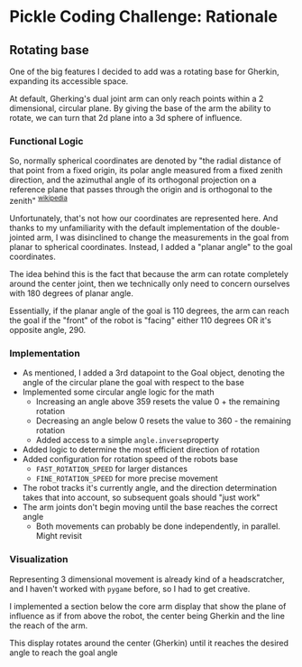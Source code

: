 # Pickle Coding Challenge: Rationale

## Rotating base
One of the big features I decided to add was a rotating base for Gherkin, expanding its accessible space.

At default, Gherking's dual joint arm can only reach points within a 2 dimensional, circular plane. By giving the base of the arm the ability to rotate, 
we can turn that 2d plane into a 3d sphere of influence.

### Functional Logic
So, normally spherical coordinates are denoted by "the radial distance of that point from a fixed origin, 
its polar angle measured from a fixed zenith direction, 
and the azimuthal angle of its orthogonal projection on a reference plane that passes through the origin and is orthogonal to the zenith" <sup>[wikipedia](https://en.wikipedia.org/wiki/Spherical_coordinate_system) </sup>

Unfortunately, that's not how our coordinates are represented here. And thanks to my unfamiliarity with the default implementation of the double-jointed arm,
I was disinclined to change the measurements in the goal from planar to spherical coordinates. Instead, I added a "planar angle" to the goal coordinates.

The idea behind this is the fact that because the arm can rotate completely around the center joint, then we technically only need to concern ourselves with 180 degrees of planar angle.

Essentially, if the planar angle of the goal is 110 degrees, the arm can reach the goal if the "front" of the robot is "facing" either 110 degrees OR it's opposite angle, 290.

### Implementation
* As mentioned, I added a 3rd datapoint to the Goal object, denoting the angle of the circular plane the goal with respect to the base
* Implemented some circular angle logic for the math
  * Increasing an angle above 359 resets the value 0 + the remaining rotation
  * Decreasing an angle below 0 resets the value to 360 - the remaining rotation
  * Added access to a simple `angle.inverse`property
* Added logic to determine the most efficient direction of rotation
* Added configuration for rotation speed of the robots base
  * `FAST_ROTATION_SPEED` for larger distances
  * `FINE_ROTATION_SPEED` for more precise movement
* The robot tracks it's currently angle, and the direction determination takes that into account, so subsequent goals should "just work"
* The arm joints don't begin moving until the base reaches the correct angle
  * Both movements can probably be done independently, in parallel. Might revisit

### Visualization
Representing 3 dimensional movement is already kind of a headscratcher, and I haven't worked with `pygame` before, so I had to get creative.

I implemented a section below the core arm display that show the plane of influence as if from above the robot, the center being Gherkin and the line the reach of the arm.

This display rotates around the center (Gherkin) until it reaches the desired angle to reach the goal angle
